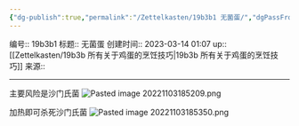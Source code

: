 ```yaml
---
{"dg-publish":true,"permalink":"/Zettelkasten/19b3b1 无菌蛋/","dgPassFrontmatter":true}
---
```


编号:: 19b3b1
标题:: 无菌蛋
创建时间:: 2023-03-14 01:07
up:: [[Zettelkasten/19b3b 所有关于鸡蛋的烹饪技巧\|19b3b 所有关于鸡蛋的烹饪技巧]]
来源:: 

---
主要风险是沙门氏菌
![Pasted image 20221103185209.png](/img/user/attachment/Pasted%20image%2020221103185209.png)

加热即可杀死沙门氏菌
![Pasted image 20221103185350.png](/img/user/attachment/Pasted%20image%2020221103185350.png)